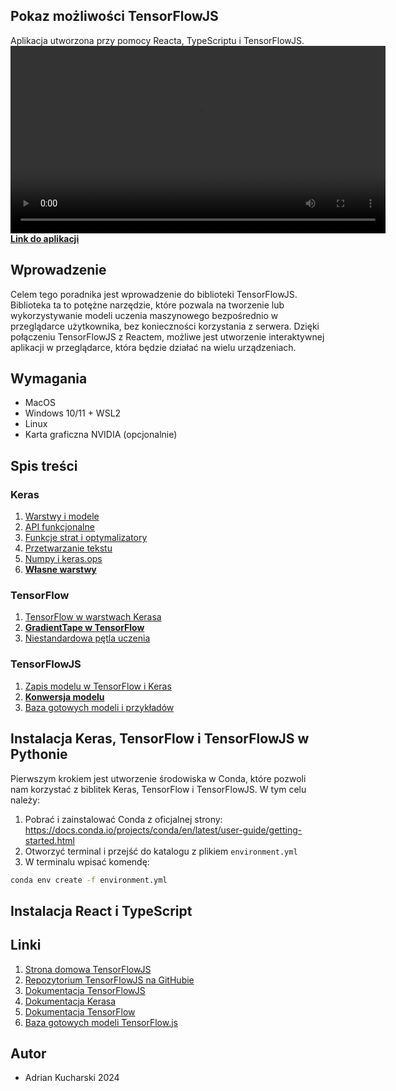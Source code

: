 ## Pokaz możliwości TensorFlowJS
Aplikacja utworzona przy pomocy Reacta, TypeScriptu i TensorFlowJS. 
<br/>
<video src="https://github.com/user-attachments/assets/d87ecc1d-c97e-4238-b705-cb82e037df97" width="600"></video>
[__Link do aplikacji__](https://adriankucharski.github.io/gaugan-next-tensorflowjs/)

## Wprowadzenie
Celem tego poradnika jest wprowadzenie do biblioteki TensorFlowJS. Biblioteka ta to potężne narzędzie, które pozwala na tworzenie lub wykorzystywanie modeli uczenia maszynowego bezpośrednio w przeglądarce użytkownika, bez konieczności korzystania z serwera. Dzięki połączeniu TensorFlowJS z Reactem, możliwe jest utworzenie interaktywnej aplikacji w przeglądarce, która będzie działać na wielu urządzeniach. 

## Wymagania
- MacOS
- Windows 10/11 + WSL2
- Linux
- Karta graficzna NVIDIA (opcjonalnie)

## Spis treści
### Keras
1. [Warstwy i modele](keras-tutorial/1.%20Warstwy%20i%20modele.ipynb)
2. [API funkcjonalne](keras-tutorial/2.%20API%20funkcjonalne.ipynb)
3. [Funkcje strat i optymalizatory](keras-tutorial/3.%20Funkcje%20strat%20i%20optymalizatory.ipynb)
4. [Przetwarzanie tekstu](keras-tutorial/4.%20Przetwarzanie%20tekstu.ipynb)
5. [Numpy i keras.ops](keras-tutorial/5.%20Numpy%20i%20keras.ops.ipynb)
6. [__Własne warstwy__](keras-tutorial/6.%20Własne%20warstwy.ipynb)

### TensorFlow
1. [TensorFlow w warstwach Kerasa](tensorflow-tutorial/1.%20TensorFlow%20w%20warstwach%20Kerasa.ipynb)
2. [__GradientTape w TensorFlow__](tensorflow-tutorial/2.%20GradientTape%20w%20TensorFlow.ipynb)
3. [Niestandardowa pętla uczenia](tensorflow-tutorial/3.%20Niestandardowa%20pętla%20uczenia.ipynb)

### TensorFlowJS
1. [Zapis modelu w TensorFlow i Keras](tensorflowjs-tutorial/1.%20Zapis%20modelu%20w%20TensorFlow%20i%20Keras.ipynb)
2. [__Konwersja modelu__](tensorflowjs-tutorial/2.%20Konwersja%20modelu.ipynb)
3. [Baza gotowych modeli i przykładów](https://www.tensorflow.org/js/models)

## Instalacja Keras, TensorFlow i TensorFlowJS w Pythonie
Pierwszym krokiem jest utworzenie środowiska w Conda, które pozwoli nam korzystać z biblitek Keras, TensorFlow i TensorFlowJS. W tym celu należy:
1. Pobrać i zainstalować Conda z oficjalnej strony: https://docs.conda.io/projects/conda/en/latest/user-guide/getting-started.html
2. Otworzyć terminal i przejść do katalogu z plikiem `environment.yml`
3. W terminalu wpisać komendę:
```bash
conda env create -f environment.yml
```

## Instalacja React i TypeScript



## Linki
1. [Strona domowa TensorFlowJS](https://www.tensorflow.org/js)
2. [Repozytorium TensorFlowJS na GitHubie](https://github.com/tensorflow/tfjs)
3. [Dokumentacja TensorFlowJS](https://js.tensorflow.org/api/latest/)
4. [Dokumentacja Kerasa](https://keras.io/api/)
5. [Dokumentacja TensorFlow](https://www.tensorflow.org/api_docs/python/tf)
3. [Baza gotowych modeli TensorFlow.js](https://www.tensorflow.org/js/models)


## Autor
- Adrian Kucharski 2024